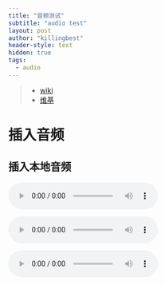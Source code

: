 ```yaml
---
title: "音频测试"
subtitle: "audio test"
layout: post
author: "killingbest"
header-style: text
hidden: true
tags:
  - audio
---
```


> - [wiki](https://en.wikipedia.org/wiki/Peter_Landin)
> - [维基](https://zh.wikipedia.org/wiki/%E5%BD%BC%E5%BE%97%C2%B7%E5%85%B0%E4%B8%81)

# 插入音频
## 插入本地音频

<audio src="audio/dasima_clip.wav" controls="controls" autoplay="autoplay" loop="loop" preload="auto"></audio>

<audio src="https://github.com/killingbest/killingbest.github.io/blob/master/audio/dasima_clip.wav" controls="controls" autoplay="autoplay" loop="loop" preload="auto"></audio>


<audio src="../audio/dasima_clip.wav" controls="controls" autoplay="autoplay" loop="loop" preload="auto"></audio>
